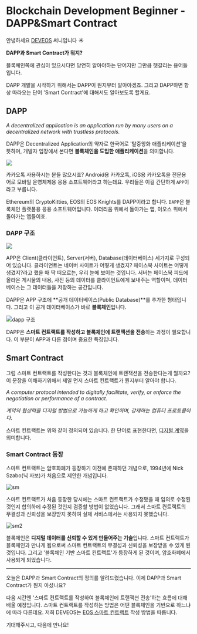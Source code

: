 # Blockchain Development Beginner - DAPP&Smart Contract

안녕하세요 [DEVEOS](https://deveos.org/) 써니입니다 ☀️



**DAPP과 Smart Contract가 뭐지?**

블록체인쪽에 관심이 있으시다면 당연히 알아야하는 단어지만 그만큼 헷갈리는 용어들입니다.

DAPP 개발을 시작하기 위해서는 DAPP이 뭔지부터 알아야겠죠. 그리고 DAPP하면 항상 따라오는 단어 'Smart Contract'에 대해서도 알아보도록 할게요.





## DAPP

_A decentralized application is an application run by many users on a decentralized network with trustless protocols._



DAPP은 Decentralized Application의 약자로 한국어로 '탈중앙화 애플리케이션'을 뜻하며, 개발자 입장에서 본다면 **블록체인을 도입한 애플리케이션**을 의미합니다.



![](/Users/sunny/deveos/posts/img/02-01-app예시.png)

카카오톡 사용하시는 분들 많으시죠? Android용 카카오톡, iOS용 카카오톡을 전문용어로 모바일 운영체제용 응용 소프트웨어라고 하는데요. 우리들은 이걸 간단하게 `APP`이라고 부릅니다.



Ethereum의 CryptoKitties, EOS의 EOS Knights를 DAPP이라고 합니다. `DAPP`은 블록체인 플랫폼용 응용 소프트웨어입니다. 이더리움 위에서 돌아가는 앱, 이오스 위에서 돌아가는 앱들이죠.





### DAPP 구조

![](/Users/sunny/deveos/posts/img/02-01-구조.png)



APP은 Client(클라이언트), Server(서버), Database(데이터베이스) 세가지로 구성되어 있습니다. 클라이언트는 네이버 사이트가 어떻게 생겼지? 페이스북 사이트는 어떻게 생겼지?라고 했을 때 딱 떠오르는, 우리 눈에 보이는 것입니다. 서버는 페이스북 피드에 올라온 게시물의 내용, 사진 등의 데이터를 클라이언트에게 보내주는 역할이며, 데이터베이스는 그 데이터들을 저장하는 공간입니다.



DAPP은 APP 구조에 **공개 데이터베이스(Public Database)**를 추가한 형태입니다. 그리고 이 공개 데이터베이스가 바로 **블록체인**입니다.



![dapp 구조](/Users/sunny/deveos/posts/img/02-01-dapp구조.png)

DAPP은 **스마트 컨트랙트를 작성하고 블록체인에 트랜잭션을 전송**하는 과정이 필요합니다. 이 부분이 APP과 다른 점이며 중요한 특징입니다.





## Smart Contract

그럼 스마트 컨트랙트를 작성한다는 것과 블록체인에 트랜잭션을 전송한다는게 뭘까요? 이 문장을 이해하기위해서 제일 먼저 스마트 컨트랙트가 뭔지부터 알아야 합니다.



_A computer protocol intended to digitally facilitate, verify, or enforce the negotiation or performance of a contract._

_계약의 협상력을 디지털 방법으로 가능하게 하고 확인하며, 강제하는 컴퓨터 프로토콜이다._



스마트 컨트랙트는 위와 같이 정의되어 있습니다. 한 단어로 표현한다면, <u>디지털 계약</u>을 의미합니다.





### Smart Contract 등장

스마트 컨트랙트는 암호화폐가 등장하기 이전에 존재하던 개념으로, 1994년에 Nick Szabo(닉 자보)가 처음으로 제안한 개념입니다.



![sm](/Users/sunny/deveos/posts/img/00-01-smartcontract.png)

스마트 컨트랙트가 처음 등장한 당시에는 스마트 컨트랙트가 수정됐을 때 임의로 수정된 것인지 합의하에 수정된 것인지 검증할 방법이 없었습니다. 그래서 스마트 컨트랙트의 무결성과 신뢰성을 보장받지 못하여 실제 서비스에서는 사용되지 못했습니다.



![sm2](/Users/sunny/deveos/posts/img/00-01-smartcontract2.png)

블록체인은 **디지털 데이터를 신뢰할 수 있게 만들어주는 기술**입니다. 스마트 컨트랙트가 블록체인과 만나게 됨으로써 스마트 컨트랙트의 무결성과 신뢰성을 보장받을 수 있게 된 것입니다. 그리고 '블록체인 기반 스마트 컨트랙트'가 등장하게 된 것이며, 암호화폐에서 사용되게 되었습니다.





---

오늘은 DAPP과 Smart Contract의 정의를 알려드렸습니다. 이제 DAPP과 Smart Contract가 뭔지 아셨나요?



다음 시간엔 '스마트 컨트랙트를 작성하여 블록체인에 트랜잭션 전송'하는 흐름에 대해 배울 예정입니다. 스마트 컨트랙트를 작성하는 방법은 어떤 블록체인을 기반으로 하느냐에 따라 다른데요. 저희 DEVEOS는 <u>EOS 스마트 컨트랙트</u> 작성 방법을 따릅니다.



기대해주시고, 다음에 만나요!